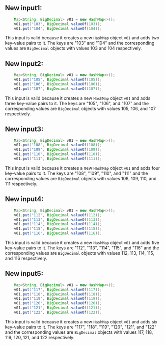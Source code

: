 ## New input1:
```java
    Map<String, BigDecimal> v01 = new HashMap<>();
    v01.put("103", BigDecimal.valueOf(103));
    v01.put("104", BigDecimal.valueOf(104));
```
This input is valid because it creates a new `HashMap` object `v01` and adds two key-value pairs to it. The keys are "103" and "104" and the corresponding values are `BigDecimal` objects with values 103 and 104 respectively.

## New input2:
```java
    Map<String, BigDecimal> v01 = new HashMap<>();
    v01.put("105", BigDecimal.valueOf(105));
    v01.put("106", BigDecimal.valueOf(106));
    v01.put("107", BigDecimal.valueOf(107));
```
This input is valid because it creates a new `HashMap` object `v01` and adds three key-value pairs to it. The keys are "105", "106", and "107" and the corresponding values are `BigDecimal` objects with values 105, 106, and 107 respectively.

## New input3:
```java
    Map<String, BigDecimal> v01 = new HashMap<>();
    v01.put("108", BigDecimal.valueOf(108));
    v01.put("109", BigDecimal.valueOf(109));
    v01.put("110", BigDecimal.valueOf(110));
    v01.put("111", BigDecimal.valueOf(111));
```
This input is valid because it creates a new `HashMap` object `v01` and adds four key-value pairs to it. The keys are "108", "109", "110", and "111" and the corresponding values are `BigDecimal` objects with values 108, 109, 110, and 111 respectively.

## New input4:
```java
    Map<String, BigDecimal> v01 = new HashMap<>();
    v01.put("112", BigDecimal.valueOf(112));
    v01.put("113", BigDecimal.valueOf(113));
    v01.put("114", BigDecimal.valueOf(114));
    v01.put("115", BigDecimal.valueOf(115));
    v01.put("116", BigDecimal.valueOf(116));
```
This input is valid because it creates a new `HashMap` object `v01` and adds five key-value pairs to it. The keys are "112", "113", "114", "115", and "116" and the corresponding values are `BigDecimal` objects with values 112, 113, 114, 115, and 116 respectively.

## New input5:
```java
    Map<String, BigDecimal> v01 = new HashMap<>();
    v01.put("117", BigDecimal.valueOf(117));
    v01.put("118", BigDecimal.valueOf(118));
    v01.put("119", BigDecimal.valueOf(119));
    v01.put("120", BigDecimal.valueOf(120));
    v01.put("121", BigDecimal.valueOf(121));
    v01.put("122", BigDecimal.valueOf(122));
```
This input is valid because it creates a new `HashMap` object `v01` and adds six key-value pairs to it. The keys are "117", "118", "119", "120", "121", and "122" and the corresponding values are `BigDecimal` objects with values 117, 118, 119, 120, 121, and 122 respectively.